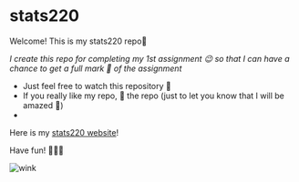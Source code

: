 # stats220

Welcome! This is my stats220 repo🥰

*I create this repo for completing my 1st assignment 😉 so that I can have a chance to get a full mark 🤩 of the assignment*

- Just feel free to watch this repository 💖
- If you really like my repo, 🌟 the repo (just to let you know that I will be amazed 👀)
- 

Here is my [stats220 website](https://nikita-wang.github.io/stats220/)!

Have fun! 🥳🥳🥳


![wink](https://img-9gag-fun.9cache.com/photo/ax9KjVL_460s.jpg)
